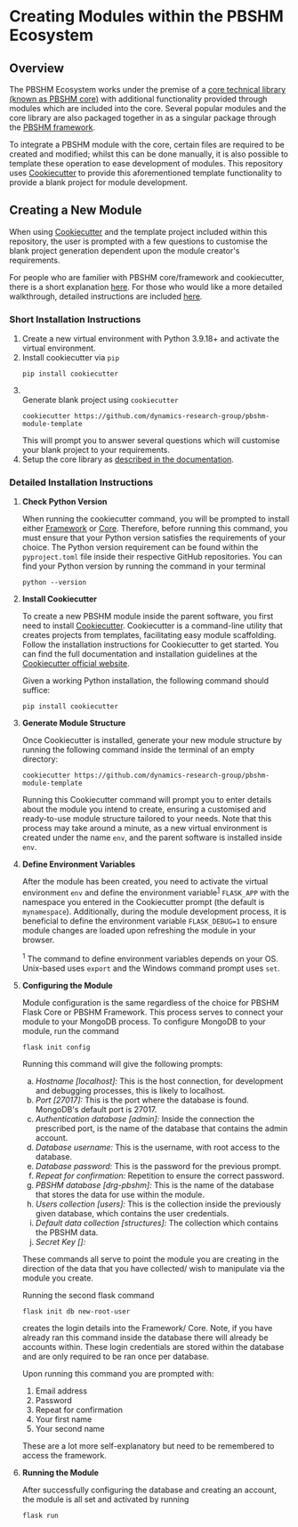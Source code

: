<!DOCTYPE html>
<html lang="en">
<head>
<meta charset="UTF-8">
</head>

<body>
<h1>Creating Modules within the PBSHM Ecosystem</h1>
<h2>Overview</h2>
<p>The PBSHM Ecosystem works under the premise of a <a href="https://github.com/dynamics-research-group/pbshm-flask-core">core technical library (known as PBSHM core)</a> with additional functionality provided through modules which are included into the core. Several popular modules and the core library are also packaged together in as a singular package through the <a href="https://github.com/dynamics-research-group/pbshm-framework">PBSHM framework</a>.<p>

<p>To integrate a PBSHM module with the core, certain files are required to be created and modified; whilst this can be done manually, it is also possible to template these operation to ease development of modules. This repository uses <a href="https://cookiecutter.readthedocs.io/en/stable/">Cookiecutter</a> to provide this aforementioned template functionality to provide a blank project for module development.</p>

<h2>Creating a New Module</h2>

<p>When using <a href="https://cookiecutter.readthedocs.io/en/stable/">Cookiecutter</a> and the template project included within this repository, the user is prompted with a few questions to customise the blank project generation dependent upon the module creator's requirements.</p>

<p>For people who are familier with PBSHM core/framework and cookiecutter, there is a short explanation <a href="#short-installation-instructions">here</a>. For those who would like a more detailed walkthrough, detailed instructions are included <a href="#detailed-installation-instructions">here</a>.

<h3>Short Installation Instructions</h3>
<ol>
  <li>Create a new virtual environment with Python 3.9.18+ and activate the virtual environment.</li>
  <li>Install cookiecutter via <code>pip</code>
    <pre><code>pip install cookiecutter</code></pre>
  </li>
  <li>
  </li>Generate blank project using <code>cookiecutter</code>
    <pre><code>cookiecutter https://github.com/dynamics-research-group/pbshm-module-template</code></pre>
    This will prompt you to answer several questions which will customise your blank project to your requirements.
  </li>
  <li>Setup the core library as <a href="https://github.com/dynamics-research-group/pbshm-flask-core?tab=readme-ov-file#setup">described in the documentation</a>.</li>
</ol>

<h3>Detailed Installation Instructions</h3>

<ol>
  <li>
    <strong>Check Python Version</strong>
    <p>When running the cookiecutter command, you will be prompted to install either <a href="https://github.com/dynamics-research-group/pbshm-framework">Framework</a> or <a href="https://github.com/dynamics-research-group/pbshm-flask-core">Core</a>. Therefore, before running this command, you must ensure that your Python version satisfies the requirements of your choice. The Python version requirement can be found within the <code>pyproject.toml</code> file inside their respective GitHub repositories. You can find your Python version by running the command in your terminal</p>
    <pre><code>python --version</code></pre>
  </li>

  <li>
    <strong>Install Cookiecutter</strong>
    <p>To create a new PBSHM module inside the parent software, you first need to install <a href="https://cookiecutter.readthedocs.io/en/stable/">Cookiecutter</a>. Cookiecutter is a command-line utility that creates projects from templates, facilitating easy module scaffolding. Follow the installation instructions for Cookiecutter to get started. You can find the full documentation and installation guidelines at the <a href="https://cookiecutter.readthedocs.io/en/latest/installation.html">Cookiecutter official website</a>.</p>
    <p>Given a working Python installation, the following command should suffice:</p>
    <pre><code>pip install cookiecutter</code></pre>
  </li>

  <li>
    <strong>Generate Module Structure</strong>
    <p>Once Cookiecutter is installed, generate your new module structure by running the following command inside the terminal of an empty directory:</p>
    <pre><code>cookiecutter https://github.com/dynamics-research-group/pbshm-module-template</code></pre>
    <p>Running this Cookiecutter command will prompt you to enter details about the module you intend to create, ensuring a customised and ready-to-use module structure tailored to your needs. Note that this process may take around a minute, as a new virtual environment is created under the name <code>env</code>, and the parent software is installed inside <code>env</code>.</p>
  </li>

  <li>
    <strong>Define Environment Variables</strong>
    <p>After the module has been created, you need to activate the virtual environment <code>env</code> and define the environment variable<sup><a href="footnote1">1</a></sup> <code>FLASK_APP</code> with the namespace you entered in the Cookiecutter prompt (the default is <code>mynamespace</code>). Additionally, during the module development process, it is beneficial to define the environment variable <code>FLASK_DEBUG=1</code> to ensure module changes are loaded upon refreshing the module in your browser.</p>
    <p><sup id="footnote1">1</sup> The command to define environment variables depends on your OS. Unix-based uses <code>export</code> and the Windows command prompt uses <code>set</code>.</p>
  </li>

  <li>
    <strong>Configuring the Module</strong>
    <p>Module configuration is the same regardless of the choice for PBSHM Flask Core or PBSHM Framework. This process serves to connect your module to your MongoDB process. To configure MongoDB to your module, run the command
    <pre><code>flask init config</code></pre></p>
    <p>Running this command will give the following prompts:</p>
    <ol type="a">
      <li><em>Hostname [localhost]:</em> This is the host connection, for development and debugging processes, this is likely to localhost.</li>
      <li><em>Port [27017]:</em> This is the port where the database is found. MongoDB's default port is 27017.</li>
      <li><em>Authentication database [admin]:</em> Inside the connection the prescribed port, is the name of the database that contains the admin account.</li>
      <li><em>Database username:</em> This is the username, with root access to the database.</li>
      <li><em>Database password:</em> This is the password for the previous prompt.</li>
      <li><em>Repeat for confirmation:</em> Repetition to ensure the correct password.</li>
      <li><em>PBSHM database [drg-pbshm]:</em> This is the name of the database that stores the data for use within the module.</li>
      <li><em>Users collection [users]:</em> This is the collection inside the previously given database, which contains the user credentials.</li>
      <li><em>Default data collection [structures]:</em> The collection which contains the PBSHM data.</li>
      <li><em>Secret Key []:</em></li>
    </ol>
    <p>These commands all serve to point the module you are creating in the direction of the data that you have collected/ wish to manipulate via the module you create.</p>
    <p>Running the second flask command <pre><code>flask init db new-root-user</code></pre> creates the login details into the Framework/ Core. Note, if you have already ran this command inside the database there will already be accounts within. These login credentials are stored within the database and are only required to be ran once per database.</p>
    <p>Upon running this command you are prompted with:</p>
    <ol>
      <li>Email address</li>
      <li>Password</li>
      <li>Repeat for confirmation</li>
      <li>Your first name</li>
      <li>Your second name</li>
    </ol>
    <p>These are a lot more self-explanatory but need to be remembered to access the framework.</p>
  </li>

  <li>
    <strong>Running the Module</strong>
    <p>After successfully configuring the database and creating an account, the module is all set and activated by running <pre><code>flask run</code></pre></p>
  </li>
</ol>
</body>
</html>
